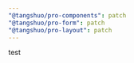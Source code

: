 ```yaml
---
"@tangshuo/pro-components": patch
"@tangshuo/pro-form": patch
"@tangshuo/pro-layout": patch
---
```


test
